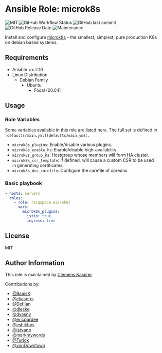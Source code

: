 # Ansible Role: microk8s

![MIT](https://img.shields.io/badge/license-MIT-brightgreen.svg?style=flat-square)
![GitHub Workflow Status](https://img.shields.io/github/workflow/status/racqspace/ansible-role-microk8s/Main?style=flat-square)
![GitHub last commit](https://img.shields.io/github/last-commit/racqspace/ansible-role-microk8s?style=flat-square)
![GitHub Release Date](https://img.shields.io/github/release-date/racqspace/ansible-role-microk8s?style=flat-square)
![Maintenance](https://img.shields.io/maintenance/yes/2022?style=flat-square)

Install and configure [microk8s](https://microk8s.io/) - the smallest, simplest, pure production K8s on debian based systems.

## Requirements

* Ansible >= 2.10
* Linux Distribution
    * Debian Family
        * Ubuntu
            * Focal (20.04)

## Usage

### Role Variables

Some variables available in this role are listed here.  The full set is
defined in `[defaults/main.yml](defaults/main.yml)`.
* `microk8s_plugins`: Enable/disable various plugins.
* `microk8s_enable_ha`: Enable/disable high-availability.
* `microk8s_group_ha`: Hostgroup whose members will form HA cluster.
* `microk8s_csr_template`: If defined, will cause a custom CSR to be used in
  generating certificates.
* `microk8s_dns_corefile`: Configure the corefile of coredns

### Basic playbook

```yaml
- hosts: servers
  roles:
    - role: racqspace.microk8s
      vars:
        microk8s_plugins:
          istio: true
          ingress: true
```

## License

MIT

## Author Information

This role is maintained by [Clemens Kaserer](https://www.ckaserer.dev/).

Contributions by:

- [@BabisK](https://github.com/BabisK)
- [@ckaserer](https://github.com/ckaserer)
- [@Defilan](https://github.com/defilan)
- [@dleske](https://github.com/dleske)
- [@dyasny](https://github.com/dyasny)
- [@ericpardee](https://github.com/ericpardee)
- [@eshikhov](https://github.com/eshikhov)
- [@istvano](https://github.com/istvano)
- [@markmywords](https://github.com/markmywords)
- [@Turiok](https://github.com/turiok)
- [@vonDowntown](https://github.com/vonDowntown)
